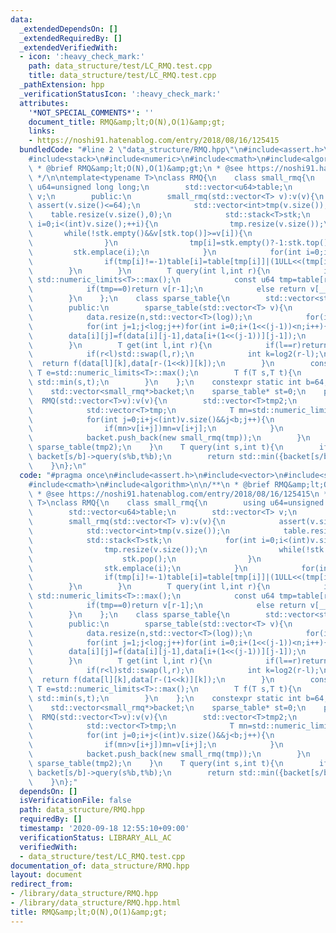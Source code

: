 ```yaml
---
data:
  _extendedDependsOn: []
  _extendedRequiredBy: []
  _extendedVerifiedWith:
  - icon: ':heavy_check_mark:'
    path: data_structure/test/LC_RMQ.test.cpp
    title: data_structure/test/LC_RMQ.test.cpp
  _pathExtension: hpp
  _verificationStatusIcon: ':heavy_check_mark:'
  attributes:
    '*NOT_SPECIAL_COMMENTS*': ''
    document_title: RMQ&amp;lt;O(N),O(1)&amp;gt;
    links:
    - https://noshi91.hatenablog.com/entry/2018/08/16/125415
  bundledCode: "#line 2 \"data_structure/RMQ.hpp\"\n#include<assert.h>\n#include<vector>\n\
    #include<stack>\n#include<numeric>\n#include<cmath>\n#include<algorithm>\n\n/**\n\
    \ * @brief RMQ&amp;lt;O(N),O(1)&amp;gt;\n * @see https://noshi91.hatenablog.com/entry/2018/08/16/125415\n\
    \ */\n\ntemplate<typename T>\nclass RMQ{\n    class small_rmq{\n        using\
    \ u64=unsigned long long;\n        std::vector<u64>table;\n        std::vector<T>\
    \ v;\n        public:\n        small_rmq(std::vector<T> v):v(v){\n           \
    \ assert(v.size()<=64);\n            std::vector<int>tmp(v.size());\n        \
    \    table.resize(v.size(),0);\n            std::stack<T>stk;\n            for(int\
    \ i=0;i<(int)v.size();++i){\n                tmp.resize(v.size());\n         \
    \       while(!stk.empty()&&v[stk.top()]>=v[i]){\n                    stk.pop();\n\
    \                }\n                tmp[i]=stk.empty()?-1:stk.top();\n       \
    \         stk.emplace(i);\n            }\n            for(int i=0;i<(int)v.size();++i){\n\
    \                if(tmp[i]!=-1)table[i]=table[tmp[i]]|(1ULL<<(tmp[i]));\n    \
    \        }\n        }\n        T query(int l,int r){\n            if(l==r)return\
    \ std::numeric_limits<T>::max();\n            const u64 tmp=table[r-1]&~((1ULL<<l)-1);\n\
    \            if(tmp==0)return v[r-1];\n            else return v[__builtin_ctzll(tmp)];\n\
    \        }\n    };\n    class sparse_table{\n        std::vector<std::vector<T>>data;\n\
    \        public:\n        sparse_table(std::vector<T> v){\n            int n=v.size(),log=log2(n)+1;\n\
    \            data.resize(n,std::vector<T>(log));\n            for(int i=0;i<n;i++)data[i][0]=v[i];\n\
    \            for(int j=1;j<log;j++)for(int i=0;i+(1<<(j-1))<n;i++){\n        \
    \        data[i][j]=f(data[i][j-1],data[i+(1<<(j-1))][j-1]);\n            }\n\
    \        }\n        T get(int l,int r){\n            if(l==r)return std::numeric_limits<T>::max();\n\
    \            if(r<l)std::swap(l,r);\n            int k=log2(r-l);\n          \
    \  return f(data[l][k],data[r-(1<<k)][k]);\n        }\n        constexpr static\
    \ T e=std::numeric_limits<T>::max();\n        T f(T s,T t){\n            return\
    \ std::min(s,t);\n        }\n    };\n    constexpr static int b=64;\n    std::vector<T>v;\n\
    \    std::vector<small_rmq*>backet;\n    sparse_table* st=0;\n    public:\n  \
    \  RMQ(std::vector<T>v):v(v){\n        std::vector<T>tmp2;\n        for(int i=0;i<(int)v.size();i+=b){\n\
    \            std::vector<T>tmp;\n            T mn=std::numeric_limits<T>::max();\n\
    \            for(int j=0;i+j<(int)v.size()&&j<b;j++){\n                tmp.push_back(v[i+j]);\n\
    \                if(mn>v[i+j])mn=v[i+j];\n            }\n            tmp2.push_back(mn);\n\
    \            backet.push_back(new small_rmq(tmp));\n        }\n        st=new\
    \ sparse_table(tmp2);\n    }\n    T query(int s,int t){\n        if(s/b==t/b)return\
    \ backet[s/b]->query(s%b,t%b);\n        return std::min({backet[s/b]->query(s%b,b),st->get(s/b+1,t/b),backet[t/b]->query(0,t%b)});\n\
    \    }\n};\n"
  code: "#pragma once\n#include<assert.h>\n#include<vector>\n#include<stack>\n#include<numeric>\n\
    #include<cmath>\n#include<algorithm>\n\n/**\n * @brief RMQ&amp;lt;O(N),O(1)&amp;gt;\n\
    \ * @see https://noshi91.hatenablog.com/entry/2018/08/16/125415\n */\n\ntemplate<typename\
    \ T>\nclass RMQ{\n    class small_rmq{\n        using u64=unsigned long long;\n\
    \        std::vector<u64>table;\n        std::vector<T> v;\n        public:\n\
    \        small_rmq(std::vector<T> v):v(v){\n            assert(v.size()<=64);\n\
    \            std::vector<int>tmp(v.size());\n            table.resize(v.size(),0);\n\
    \            std::stack<T>stk;\n            for(int i=0;i<(int)v.size();++i){\n\
    \                tmp.resize(v.size());\n                while(!stk.empty()&&v[stk.top()]>=v[i]){\n\
    \                    stk.pop();\n                }\n                tmp[i]=stk.empty()?-1:stk.top();\n\
    \                stk.emplace(i);\n            }\n            for(int i=0;i<(int)v.size();++i){\n\
    \                if(tmp[i]!=-1)table[i]=table[tmp[i]]|(1ULL<<(tmp[i]));\n    \
    \        }\n        }\n        T query(int l,int r){\n            if(l==r)return\
    \ std::numeric_limits<T>::max();\n            const u64 tmp=table[r-1]&~((1ULL<<l)-1);\n\
    \            if(tmp==0)return v[r-1];\n            else return v[__builtin_ctzll(tmp)];\n\
    \        }\n    };\n    class sparse_table{\n        std::vector<std::vector<T>>data;\n\
    \        public:\n        sparse_table(std::vector<T> v){\n            int n=v.size(),log=log2(n)+1;\n\
    \            data.resize(n,std::vector<T>(log));\n            for(int i=0;i<n;i++)data[i][0]=v[i];\n\
    \            for(int j=1;j<log;j++)for(int i=0;i+(1<<(j-1))<n;i++){\n        \
    \        data[i][j]=f(data[i][j-1],data[i+(1<<(j-1))][j-1]);\n            }\n\
    \        }\n        T get(int l,int r){\n            if(l==r)return std::numeric_limits<T>::max();\n\
    \            if(r<l)std::swap(l,r);\n            int k=log2(r-l);\n          \
    \  return f(data[l][k],data[r-(1<<k)][k]);\n        }\n        constexpr static\
    \ T e=std::numeric_limits<T>::max();\n        T f(T s,T t){\n            return\
    \ std::min(s,t);\n        }\n    };\n    constexpr static int b=64;\n    std::vector<T>v;\n\
    \    std::vector<small_rmq*>backet;\n    sparse_table* st=0;\n    public:\n  \
    \  RMQ(std::vector<T>v):v(v){\n        std::vector<T>tmp2;\n        for(int i=0;i<(int)v.size();i+=b){\n\
    \            std::vector<T>tmp;\n            T mn=std::numeric_limits<T>::max();\n\
    \            for(int j=0;i+j<(int)v.size()&&j<b;j++){\n                tmp.push_back(v[i+j]);\n\
    \                if(mn>v[i+j])mn=v[i+j];\n            }\n            tmp2.push_back(mn);\n\
    \            backet.push_back(new small_rmq(tmp));\n        }\n        st=new\
    \ sparse_table(tmp2);\n    }\n    T query(int s,int t){\n        if(s/b==t/b)return\
    \ backet[s/b]->query(s%b,t%b);\n        return std::min({backet[s/b]->query(s%b,b),st->get(s/b+1,t/b),backet[t/b]->query(0,t%b)});\n\
    \    }\n};"
  dependsOn: []
  isVerificationFile: false
  path: data_structure/RMQ.hpp
  requiredBy: []
  timestamp: '2020-09-18 12:55:10+09:00'
  verificationStatus: LIBRARY_ALL_AC
  verifiedWith:
  - data_structure/test/LC_RMQ.test.cpp
documentation_of: data_structure/RMQ.hpp
layout: document
redirect_from:
- /library/data_structure/RMQ.hpp
- /library/data_structure/RMQ.hpp.html
title: RMQ&amp;lt;O(N),O(1)&amp;gt;
---
```

